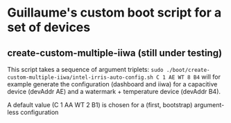 Guillaume's custom boot script for a set of devices
===================================================

create-custom-multiple-iiwa (still under testing)
-------------------------------------------------

This script takes a sequence of argument triplets:
    `sudo ./boot/create-custom-multiple-iiwa/intel-irris-auto-config.sh C 1 AE WT 8 B4`
will for example generate the configuration (dashboard and iiwa) for a capacitive device (devAddr AE) and a watermark + temperature device (devAddr B4).

A default value (C 1 AA WT 2 B1) is chosen for a (first, bootstrap) argument-less configuration

